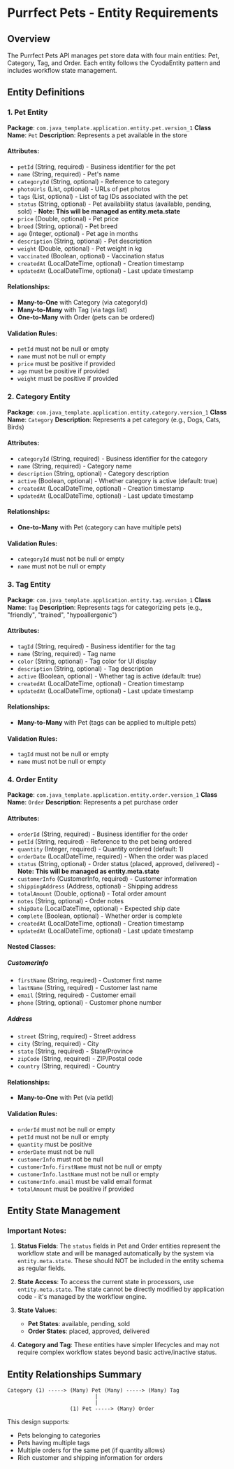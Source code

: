 # Purrfect Pets - Entity Requirements

## Overview
The Purrfect Pets API manages pet store data with four main entities: Pet, Category, Tag, and Order. Each entity follows the CyodaEntity pattern and includes workflow state management.

## Entity Definitions

### 1. Pet Entity
**Package**: `com.java_template.application.entity.pet.version_1`
**Class Name**: `Pet`
**Description**: Represents a pet available in the store

#### Attributes:
- `petId` (String, required) - Business identifier for the pet
- `name` (String, required) - Pet's name
- `categoryId` (String, optional) - Reference to category
- `photoUrls` (List<String>, optional) - URLs of pet photos
- `tags` (List<String>, optional) - List of tag IDs associated with the pet
- `status` (String, optional) - Pet availability status (available, pending, sold) - **Note: This will be managed as entity.meta.state**
- `price` (Double, optional) - Pet price
- `breed` (String, optional) - Pet breed
- `age` (Integer, optional) - Pet age in months
- `description` (String, optional) - Pet description
- `weight` (Double, optional) - Pet weight in kg
- `vaccinated` (Boolean, optional) - Vaccination status
- `createdAt` (LocalDateTime, optional) - Creation timestamp
- `updatedAt` (LocalDateTime, optional) - Last update timestamp

#### Relationships:
- **Many-to-One** with Category (via categoryId)
- **Many-to-Many** with Tag (via tags list)
- **One-to-Many** with Order (pets can be ordered)

#### Validation Rules:
- `petId` must not be null or empty
- `name` must not be null or empty
- `price` must be positive if provided
- `age` must be positive if provided
- `weight` must be positive if provided

### 2. Category Entity
**Package**: `com.java_template.application.entity.category.version_1`
**Class Name**: `Category`
**Description**: Represents a pet category (e.g., Dogs, Cats, Birds)

#### Attributes:
- `categoryId` (String, required) - Business identifier for the category
- `name` (String, required) - Category name
- `description` (String, optional) - Category description
- `active` (Boolean, optional) - Whether category is active (default: true)
- `createdAt` (LocalDateTime, optional) - Creation timestamp
- `updatedAt` (LocalDateTime, optional) - Last update timestamp

#### Relationships:
- **One-to-Many** with Pet (category can have multiple pets)

#### Validation Rules:
- `categoryId` must not be null or empty
- `name` must not be null or empty

### 3. Tag Entity
**Package**: `com.java_template.application.entity.tag.version_1`
**Class Name**: `Tag`
**Description**: Represents tags for categorizing pets (e.g., "friendly", "trained", "hypoallergenic")

#### Attributes:
- `tagId` (String, required) - Business identifier for the tag
- `name` (String, required) - Tag name
- `color` (String, optional) - Tag color for UI display
- `description` (String, optional) - Tag description
- `active` (Boolean, optional) - Whether tag is active (default: true)
- `createdAt` (LocalDateTime, optional) - Creation timestamp
- `updatedAt` (LocalDateTime, optional) - Last update timestamp

#### Relationships:
- **Many-to-Many** with Pet (tags can be applied to multiple pets)

#### Validation Rules:
- `tagId` must not be null or empty
- `name` must not be null or empty

### 4. Order Entity
**Package**: `com.java_template.application.entity.order.version_1`
**Class Name**: `Order`
**Description**: Represents a pet purchase order

#### Attributes:
- `orderId` (String, required) - Business identifier for the order
- `petId` (String, required) - Reference to the pet being ordered
- `quantity` (Integer, required) - Quantity ordered (default: 1)
- `orderDate` (LocalDateTime, required) - When the order was placed
- `status` (String, optional) - Order status (placed, approved, delivered) - **Note: This will be managed as entity.meta.state**
- `customerInfo` (CustomerInfo, required) - Customer information
- `shippingAddress` (Address, optional) - Shipping address
- `totalAmount` (Double, optional) - Total order amount
- `notes` (String, optional) - Order notes
- `shipDate` (LocalDateTime, optional) - Expected ship date
- `complete` (Boolean, optional) - Whether order is complete
- `createdAt` (LocalDateTime, optional) - Creation timestamp
- `updatedAt` (LocalDateTime, optional) - Last update timestamp

#### Nested Classes:

##### CustomerInfo
- `firstName` (String, required) - Customer first name
- `lastName` (String, required) - Customer last name
- `email` (String, required) - Customer email
- `phone` (String, optional) - Customer phone number

##### Address
- `street` (String, required) - Street address
- `city` (String, required) - City
- `state` (String, required) - State/Province
- `zipCode` (String, required) - ZIP/Postal code
- `country` (String, required) - Country

#### Relationships:
- **Many-to-One** with Pet (via petId)

#### Validation Rules:
- `orderId` must not be null or empty
- `petId` must not be null or empty
- `quantity` must be positive
- `orderDate` must not be null
- `customerInfo` must not be null
- `customerInfo.firstName` must not be null or empty
- `customerInfo.lastName` must not be null or empty
- `customerInfo.email` must be valid email format
- `totalAmount` must be positive if provided

## Entity State Management

### Important Notes:
1. **Status Fields**: The `status` fields in Pet and Order entities represent the workflow state and will be managed automatically by the system via `entity.meta.state`. These should NOT be included in the entity schema as regular fields.

2. **State Access**: To access the current state in processors, use `entity.meta.state`. The state cannot be directly modified by application code - it's managed by the workflow engine.

3. **State Values**:
   - **Pet States**: available, pending, sold
   - **Order States**: placed, approved, delivered

4. **Category and Tag**: These entities have simpler lifecycles and may not require complex workflow states beyond basic active/inactive status.

## Entity Relationships Summary

```
Category (1) -----> (Many) Pet (Many) -----> (Many) Tag
                            |
                            |
                    (1) Pet -----> (Many) Order
```

This design supports:
- Pets belonging to categories
- Pets having multiple tags
- Multiple orders for the same pet (if quantity allows)
- Rich customer and shipping information for orders
